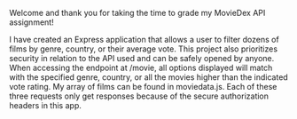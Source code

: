 Welcome and thank you for taking the time to grade my MovieDex API assignment!

I have created an Express application that allows a user to filter dozens of films by genre, country, or their average vote. This project also prioritizes security in relation to the API used and can be safely opened by anyone. When accessing the endpoint at /movie, all options displayed will match with the specified genre, country, or all the movies higher than the indicated vote rating. My array of films can be found in moviedata.js. Each of these three requests only get responses because of the secure authorization headers in this app.